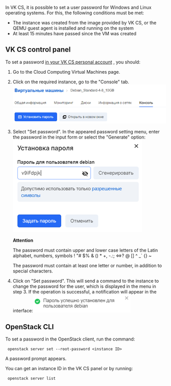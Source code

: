 In VK CS, it is possible to set a user password for Windows and Linux operating systems. For this, the following conditions must be met:

*   The instance was created from the image provided by VK CS, or the QEMU guest agent is installed and running on the system
*   At least 15 minutes have passed since the VM was created

VK CS control panel
-----------------

To set a password [in your VK CS personal account](https://mcs.mail.ru/app/services/infra/servers/) , you should:

1.  Go to the Cloud Computing Virtual Machines page.
2.  Click on the required instance, go to the "Console" tab.![](./assets/1596218737849-1596218737849.png)
3.  Select "Set password". In the appeared password setting menu, enter the password in the input form or select the "Generate" option:![](./assets/1596218889932-1596218889932.png)
    
    **Attention**
    
    The password must contain upper and lower case letters of the Latin alphabet, numbers, symbols ! "# $% & () \* +, -.:; <=>? @ [] ^ _\` {} ~
    
    The password must contain at least one letter or number, in addition to special characters.
    
4.  Click on "Set password". This will send a command to the instance to change the password for the user, which is displayed in the menu in step 3. If the operation is successful, a notification will appear in the interface:![](./assets/1596223277805-1596223277805.png)

OpenStack CLI
-------------

To set a password in the OpenStack client, run the command:

```
 openstack server set --root-password <instance ID>
```

A password prompt appears.

You can get an instance ID in the VK CS panel or by running:

```
 openstack server list
```